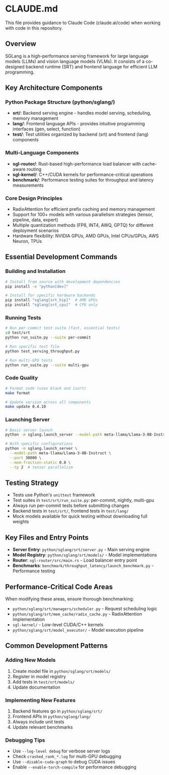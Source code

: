 # CLAUDE.md

This file provides guidance to Claude Code (claude.ai/code) when working with code in this repository.

## Overview

SGLang is a high-performance serving framework for large language models (LLMs) and vision language models (VLMs). It consists of a co-designed backend runtime (SRT) and frontend language for efficient LLM programming.

## Key Architecture Components

### Python Package Structure (python/sglang/)
- **srt/**: Backend serving engine - handles model serving, scheduling, memory management
- **lang/**: Frontend language APIs - provides intuitive programming interfaces (gen, select, function)
- **test/**: Test utilities organized by backend (srt) and frontend (lang) components

### Multi-Language Components
- **sgl-router/**: Rust-based high-performance load balancer with cache-aware routing
- **sgl-kernel/**: C++/CUDA kernels for performance-critical operations
- **benchmark/**: Performance testing suites for throughput and latency measurements

### Core Design Principles
- RadixAttention for efficient prefix caching and memory management
- Support for 100+ models with various parallelism strategies (tensor, pipeline, data, expert)
- Multiple quantization methods (FP8, INT4, AWQ, GPTQ) for different deployment scenarios
- Hardware flexibility: NVIDIA GPUs, AMD GPUs, Intel CPUs/GPUs, AWS Neuron, TPUs

## Essential Development Commands

### Building and Installation
```bash
# Install from source with development dependencies
pip install -e "python[dev]"

# Install for specific hardware backends
pip install "sglang[srt_hip]"  # AMD GPUs
pip install "sglang[srt_cpu]"  # CPU only
```

### Running Tests
```bash
# Run per-commit test suite (fast, essential tests)
cd test/srt
python run_suite.py --suite per-commit

# Run specific test file
python test_serving_throughput.py

# Run multi-GPU tests
python run_suite.py --suite multi-gpu
```

### Code Quality
```bash
# Format code (uses black and isort)
make format

# Update version across all components
make update 0.4.10
```

### Launching Server
```bash
# Basic server launch
python -m sglang.launch_server --model-path meta-llama/Llama-3-8B-Instruct

# With specific configurations
python -m sglang.launch_server \
  --model-path meta-llama/Llama-3-8B-Instruct \
  --port 30000 \
  --mem-fraction-static 0.8 \
  --tp 2  # tensor parallelism
```

## Testing Strategy

- Tests use Python's `unittest` framework
- Test suites in `test/srt/run_suite.py`: per-commit, nightly, multi-gpu
- Always run per-commit tests before submitting changes
- Backend tests in `test/srt/`, frontend tests in `test/lang/`
- Mock models available for quick testing without downloading full weights

## Key Files and Entry Points

- **Server Entry**: `python/sglang/srt/server.py` - Main serving engine
- **Model Registry**: `python/sglang/srt/models/` - Model implementations
- **Router**: `sgl-router/src/main.rs` - Load balancer entry point
- **Benchmarks**: `benchmark/throughput_latency/launch_benchmark.py` - Performance testing

## Performance-Critical Code Areas

When modifying these areas, ensure thorough benchmarking:
- `python/sglang/srt/managers/scheduler.py` - Request scheduling logic
- `python/sglang/srt/mem_cache/radix_cache.py` - RadixAttention implementation
- `sgl-kernel/` - Low-level CUDA/C++ kernels
- `python/sglang/srt/model_executor/` - Model execution pipeline

## Common Development Patterns

### Adding New Models
1. Create model file in `python/sglang/srt/models/`
2. Register in model registry
3. Add tests in `test/srt/models/`
4. Update documentation

### Implementing New Features
1. Backend features go in `python/sglang/srt/`
2. Frontend APIs in `python/sglang/lang/`
3. Always include unit tests
4. Update relevant benchmarks

### Debugging Tips
- Use `--log-level debug` for verbose server logs
- Check `crashed_rank_*.log` for multi-GPU debugging
- Use `--disable-cuda-graph` to debug CUDA issues
- Enable `--enable-torch-compile` for performance debugging
